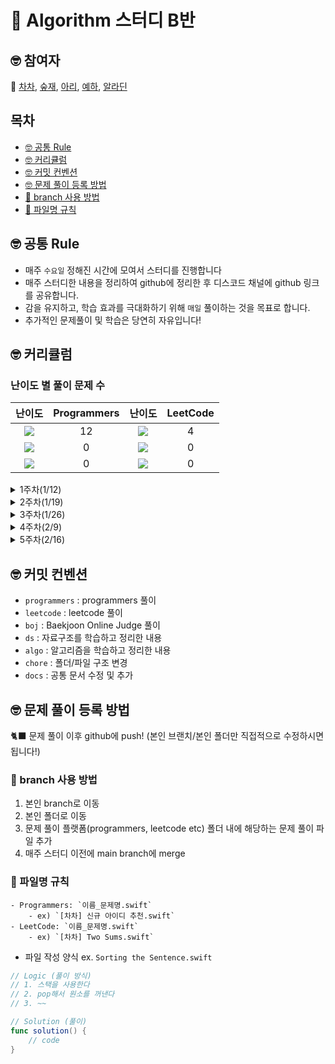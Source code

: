 # 🤔 Algorithm 스터디 B반

## 🤓 참여자

🚀 [차차](https://github.com/ChaminLee), [숲재](https://github.com/forestjae), [아리](https://github.com/leeari95), [예하](https://github.com/ye-ha), [알라딘](https://github.com/junbangg?tab=overview&from=2021-12-01&to=2021-12-31)

## 목차 
- [🤓 공통 Rule](#공통룰)
- [🤓 커리큘럼](#커리큘럼)
- [🤓 커밋 컨벤션](#커밋컨벤션)
- [🤓 문제 풀이 등록 방법](#문제풀이등록방법)
- [🌴 branch 사용 방법](#브랜치사용방법)
- [📑 파일명 규칙](#파일명규칙)


<a name="공통룰"></a>
## 🤓 공통 Rule

- 매주 `수요일` 정해진 시간에 모여서 스터디를 진행합니다
- 매주 스터디한 내용을 정리하여 github에 정리한 후 디스코드 채널에 github 링크를 공유합니다. 
- 감을 유지하고, 학습 효과를 극대화하기 위해 `매일` 풀이하는 것을 목표로 합니다.
- 추가적인 문제풀이 및 학습은 당연히 자유입니다!

<a name="커리큘럼"></a>
## 🤓 커리큘럼 

### 난이도 별 풀이 문제 수 

|난이도|Programmers|난이도|LeetCode|
|:---:|:---:|:---:|:---:|
|<img src= "https://img.shields.io/badge/-Lv.%201-brightgreen">|12|<img src= "https://img.shields.io/badge/-Easy-success">|4|
|<img src= "https://img.shields.io/badge/-Lv.%202-orange">|0|<img src= "https://img.shields.io/badge/-Medium-orange">|0|
|<img src= "https://img.shields.io/badge/-Lv.%203-ff69b4">|0|<img src= "https://img.shields.io/badge/-Hard-red">|0|      

<details>
<summary> 1주차(1/12) </summary>
<div markdown="1">

|난이도|문제|
|--|--|
|<img src= "https://img.shields.io/badge/-Lv.%201-brightgreen">|[두 개 뽑아서 더하기](https://programmers.co.kr/learn/courses/30/lessons/68644?language=swift)|
|<img src= "https://img.shields.io/badge/-Lv.%201-brightgreen">|[크레인 인형뽑기 게임](https://programmers.co.kr/learn/courses/30/lessons/64061?language=swift)|
|<img src= "https://img.shields.io/badge/-Lv.%201-brightgreen">|[키패드 누르기](https://programmers.co.kr/learn/courses/30/lessons/67256?language=swift)|
|<img src= "https://img.shields.io/badge/-Lv.%201-brightgreen">|[비밀지도](https://programmers.co.kr/learn/courses/30/lessons/17681?language=swift)|    
|<img src= "https://img.shields.io/badge/-Lv.%201-brightgreen">|[없는 숫자 더하기](https://programmers.co.kr/learn/courses/30/lessons/86051?language=swift)|
    
</div>
</details>

<details>
<summary> 2주차(1/19) </summary>
<div markdown="1">

|난이도|문제|
|--|--|
|<img src= "https://img.shields.io/badge/-Lv.%201-brightgreen">|[신규 아이디 추천](https://programmers.co.kr/learn/courses/30/lessons/72410?language=swift)|
|<img src= "https://img.shields.io/badge/-Lv.%201-brightgreen">|[숫자 문자열과 영단어](https://programmers.co.kr/learn/courses/30/lessons/81301?language=swift)|
|<img src= "https://img.shields.io/badge/-Lv.%201-brightgreen">|[실패율](https://programmers.co.kr/learn/courses/30/lessons/42889?language=swift)|
|<img src= "https://img.shields.io/badge/-Lv.%201-brightgreen">|[다트게임](https://programmers.co.kr/learn/courses/30/lessons/17682?language=swift)|    
    
</div>
</details>

<details>
<summary> 3주차(1/26) </summary>
<div markdown="1">

|난이도|문제|
|--|--|
|<img src= "https://img.shields.io/badge/-Lv.%201-brightgreen">|[신고 결과 받기](https://programmers.co.kr/learn/courses/30/lessons/92334?language=swift)|
|<img src= "https://img.shields.io/badge/-Lv.%201-brightgreen">|[K진수에서 소수 개수 구하기](https://programmers.co.kr/learn/courses/30/lessons/92335?language=swift)|
|<img src= "https://img.shields.io/badge/-Lv.%201-brightgreen">|[주차 요금 계산](https://programmers.co.kr/learn/courses/30/lessons/92341?language=swift)|
|<img src= "https://img.shields.io/badge/-Easy-success">|[Water Bottles](https://leetcode.com/problems/water-bottles/)|    
    
</div>
</details>

<details>
<summary> 4주차(2/9) </summary>
<div markdown="1">

- DFS/BFS 문제 풀이     
    
|난이도|문제|
|--|--|
|<img src= "https://img.shields.io/badge/-Easy-success">|[Island Perimeter](https://leetcode.com/problems/island-perimeter/)|
|<img src= "https://img.shields.io/badge/-Easy-success">|[Flood Fill](https://leetcode.com/problems/flood-fill/)|
|<img src= "https://img.shields.io/badge/-Easy-success">|[Find if Path Exists in Graph](https://leetcode.com/problems/find-if-path-exists-in-graph/)|
|Gold 5|[치즈](https://www.acmicpc.net/problem/2636)|    
    
</div>
</details>

<details>
<summary> 5주차(2/16) </summary>
<div markdown="1">

- Two Pointers/Sliding Windows 문제 풀이     
    
|난이도|문제|
|--|--|
|<img src= "https://img.shields.io/badge/-Easy-success">|[Reverse String](https://leetcode.com/problems/reverse-string/)|
|<img src= "https://img.shields.io/badge/-Medium-orange">|[Container With Most Water](https://leetcode.com/problems/container-with-most-water/)|
|Gold 5|[용액](https://www.acmicpc.net/problem/2467)|    
|<img src= "https://img.shields.io/badge/-Medium-orange">|[Longest Substring Without Repeating Characters](https://leetcode.com/problems/longest-substring-without-repeating-characters/)|
|Gold 4|[회전 초밥](https://www.acmicpc.net/problem/15961)|        
    
    
    
</div>
</details>

<a name="커밋컨벤션"></a>

## 🤓 커밋 컨벤션

- `programmers` : programmers 풀이
- `leetcode` : leetcode 풀이
- `boj` : Baekjoon Online Judge 풀이
- `ds` : 자료구조를 학습하고 정리한 내용
- `algo` : 알고리즘을 학습하고 정리한 내용
- `chore` : 폴더/파일 구조 변경
- `docs` : 공통 문서 수정 및 추가

<a name="문제풀이등록방법"></a>

## 🤓 문제 풀이 등록 방법

🐈‍⬛ 문제 풀이 이후 github에 push!
(본인 브랜치/본인 폴더만 직접적으로 수정하시면 됩니다!)

<a name="브랜치사용방법"></a>

### 🌴 branch 사용 방법

1. 본인 branch로 이동
2. 본인 폴더로 이동
3. 문제 풀이 플랫폼(programmers, leetcode etc) 폴더 내에 해당하는 문제 풀이 파일 추가
4. 매주 스터디 이전에 main branch에 merge

<a name="파일명규칙"></a>

### 📑 파일명 규칙
    - Programmers: `이름_문제명.swift`
        - ex) `[차차] 신규 아이디 추천.swift`
    - LeetCode: `이름_문제명.swift`
        - ex) `[차차] Two Sums.swift`

- 파일 작성 양식
ex. `Sorting the Sentence.swift`

```swift
// Logic (풀이 방식)
// 1. 스택을 사용한다
// 2. pop해서 원소를 꺼낸다
// 3. ~~ 

// Solution (풀이) 
func solution() {
    // code 
}
```
